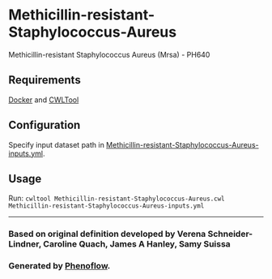 # Methicillin-resistant-Staphylococcus-Aureus

Methicillin-resistant Staphylococcus Aureus (Mrsa) - PH640

## Requirements

[Docker](https://docs.docker.com/install/) and [CWLTool](https://github.com/common-workflow-language/cwltool#install)

## Configuration

Specify input dataset path in [Methicillin-resistant-Staphylococcus-Aureus-inputs.yml](Methicillin-resistant-Staphylococcus-Aureus-inputs.yml).

## Usage

Run: `cwltool Methicillin-resistant-Staphylococcus-Aureus.cwl Methicillin-resistant-Staphylococcus-Aureus-inputs.yml`

***

### Based on original definition developed by Verena Schneider-Lindner, Caroline Quach, James A Hanley, Samy Suissa
### Generated by [Phenoflow](https://kclhi.org/phenoflow).
